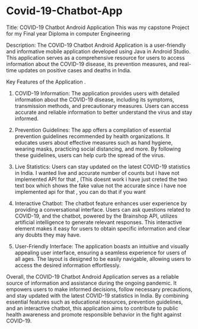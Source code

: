# Covid-19-Chatbot-App
Title: COVID-19 Chatbot Android Application
This was my capstone Project for my Final year Diploma in computer Engineering 

Description:
The COVID-19 Chatbot Android Application is a user-friendly and informative mobile application developed using Java in Android Studio. This application serves as a comprehensive resource for users to access information about the COVID-19 disease, its prevention measures, and real-time updates on positive cases and deaths in India.

Key Features of the Application .
1. COVID-19 Information: The application provides users with detailed information about the COVID-19 disease, including its symptoms, transmission methods, and precautionary measures. Users can access accurate and reliable information to better understand the virus and stay informed.

2. Prevention Guidelines: The app offers a compilation of essential prevention guidelines recommended by health organizations. It educates users about effective measures such as hand hygiene, wearing masks, practicing social distancing, and more. By following these guidelines, users can help curb the spread of the virus.

3. Live Statistics: Users can stay updated on the latest COVID-19 statistics in India. I wanted live and accurate number of counts but i have not implemented API for that ,
(This doesnt work i have just creted the two  text box which shows the fake value not the accurate since i have noe implemented api for that , you can do that if you want 

4. Interactive Chatbot: The chatbot feature enhances user experience by providing a conversational interface. Users can ask questions related to COVID-19, and the chatbot, powered by the Brainshop API, utilizes artificial intelligence to generate relevant responses. This interactive element makes it easy for users to obtain specific information and clear any doubts they may have.

5. User-Friendly Interface: The application boasts an intuitive and visually appealing user interface, ensuring a seamless experience for users of all ages. The layout is designed to be easily navigable, allowing users to access the desired information effortlessly.

Overall, the COVID-19 Chatbot Android Application serves as a reliable source of information and assistance during the ongoing pandemic. It empowers users to make informed decisions, follow necessary precautions, and stay updated with the latest COVID-19 statistics in India. By combining essential features such as educational resources, prevention guidelines, and an interactive chatbot, this application aims to contribute to public health awareness and promote responsible behavior in the fight against COVID-19.
